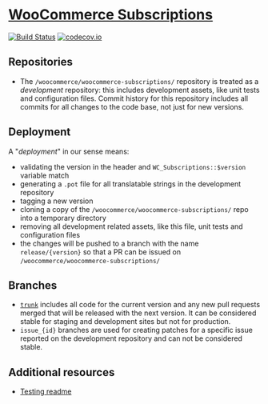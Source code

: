 # [WooCommerce Subscriptions](http://www.woocommerce.com/products/woocommerce-subscriptions/)

[![Build Status](https://api.travis-ci.com/woocommerce/woocommerce-subscriptions.svg?token=7qcKG8toQcpjnZpuJrFT&branch=trunk)](https://api.travis-ci.com/woocommerce/woocommerce-subscriptions) [![codecov.io](http://codecov.io/github/woocommerce/woocommerce-subscriptions/coverage.svg?token=SZMiHxYlfh&branch=trunk)](http://codecov.io/github/woocommerce/woocommerce-subscriptions?branch=trunk)

## Repositories

* The `/woocommerce/woocommerce-subscriptions/` repository is treated as a _development_ repository: this includes development assets, like unit tests and configuration files. Commit history for this repository includes all commits for all changes to the code base, not just for new versions.

## Deployment

A "_deployment_" in our sense means:
 * validating the version in the header and `WC_Subscriptions::$version` variable match
 * generating a `.pot` file for all translatable strings in the development repository
 * tagging a new version
 * cloning a copy of the `/woocommerce/woocommerce-subscriptions/` repo into a temporary directory
 * removing all development related assets, like this file, unit tests and configuration files
 * the changes will be pushed to a branch with the name `release/{version}` so that a PR can be issued on `/woocommerce/woocommerce-subscriptions/`

## Branches

* [`trunk`](https://github.com/woocommerce/woocommerce-subscriptions/tree/trunk) includes all code for the current version and any new pull requests merged that will be released with the next version. It can be considered stable for staging and development sites but not for production.
* `issue_{id}` branches are used for creating patches for a specific issue reported on the development repository and can not be considered stable.

## Additional resources

* [Testing readme](https://github.com/woocommerce/woocommerce-subscriptions/blob/trunk/tests/README.md)
